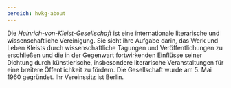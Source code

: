 ```yaml
---
bereich: hvkg-about
---
```


Die *Heinrich-von-Kleist-Gesellschaft* ist eine internationale literarische und wissenschaftliche Vereinigung. Sie sieht ihre Aufgabe darin, das Werk und Leben Kleists durch wissenschaftliche Tagungen und Veröffentlichungen zu erschließen und die in der Gegenwart fortwirkenden Einflüsse seiner Dichtung durch künstlerische, insbesondere literarische Veranstaltungen für eine breitere Öffentlichkeit zu fördern. Die Gesellschaft wurde am 5. Mai 1960 gegründet. Ihr Vereinssitz ist Berlin.